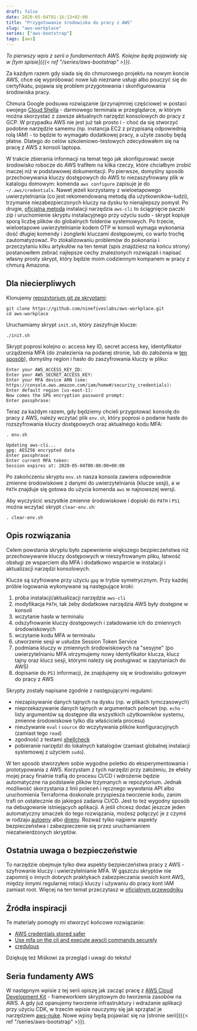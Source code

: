 ```yaml
---
draft: false
date: 2020-05-04T01:16:13+02:00
title: "Przygotowanie środowiska do pracy z AWS"
slug: "aws-workplace"
series: ["aws-bootstrap"]
tags: [aws]
---
```


_To pierwszy wpis z serii o fundamentach AWS. Kolejne będą pojawiały się w [tym spisie]({{< ref "/series/aws-bootstrap" >}})._

Za każdym razem gdy siada się do chmurowego projektu na nowym koncie AWS, chce się wypróbować nowe lub nieznane usługi albo pouczyć się do certyfikatu, pojawia się problem przygotowania i skonfigurowania środowiska pracy.

Chmura Google podsuwa rozwiązanie (przynajmniej częściowe) w postaci swojego [Cloud Shella](https://cloud.google.com/shell) - darmowego terminala w przeglądarce, w którym można skorzystać z zawsze aktualnych narzędzi konsolowych do pracy z GCP.
W przypadku AWS nie jest już tak prosto i - choć da się stworzyć podobne narzędzie samemu (np. instancja EC2 z przypisaną odpowiednią rolą IAM) - to będzie to wymagało dodatkowej pracy, a użyte zasoby będą płatne.
Dlatego do celów szkoleniowo-testowych zdecydowałem się na pracę z AWS z konsoli laptopa.

W trakcie zbierania informacji na temat tego jak skonfigurować swoje środowisko robocze do AWS trafiłem na kilka rzeczy, które chciałbym zrobić inaczej niż w podstawowej dokumentacji.
Po pierwsze, domyślny sposób przechowywania kluczy dostępowych do AWS to niezaszyfrowany plik w katalogu domowym: komenda `aws configure` zapisuje je do `~/.aws/credentials`.
Nawet jeżeli korzystamy z wieloetapowego uwierzytelniania (co jest rekomendowaną metodą dla użytkowników-ludzi), trzymanie niezabezpieczonych kluczy na dysku to nienajlepszy pomysł.
Po drugie, [oficjalna metoda](https://docs.aws.amazon.com/cli/latest/userguide/install-cliv2-linux.html#cliv2-linux-install) instalacji narzędzia `aws-cli` to ściągnięcie paczki zip i uruchomienie skryptu instalacyjnego przy użyciu sudo - skrypt kopiuje sporą liczbę plików do globalnych folderów systemowych.
Po trzecie, wieloetapowe uwierzytelnianie kodem OTP w konsoli wymaga wykonania dość długiej komendy i żonglerki kluczami dostępowymi, co warto trochę zautomatyzować.
Po zlokalizowaniu problemów do pokonania i przeczytaniu kilku artykułów na ten temat (spis znajdziesz na końcu strony) postanowiłem zebrać najlepsze cechy znalezionych rozwiązań i napisać własny prosty skrypt, który będzie moim codziennym kompanem w pracy z chmurą Amazona.

## Dla niecierpliwych

Klonujemy [repozytorium git ze skryptami](https://github.com/ninefiveslabs/aws-workplace):
```
git clone https://github.com/ninefiveslabs/aws-workplace.git
cd aws-workplace
```

Uruchamiamy skrypt `init.sh`, który zaszyfruje klucze:
```
./init.sh
```
Skrypt poprosi kolejno o: access key ID, secret access key, identyfikator urządzenia MFA (do znalezienia na podanej stronie, lub do założenia w [ten sposób](https://docs.aws.amazon.com/IAM/latest/UserGuide/id_credentials_mfa_enable_virtual.html)), domyślny region i hasło do zaszyfrowania kluczy w pliku:
```
Enter your AWS_ACCESS_KEY_ID:
Enter your AWS_SECRET_ACCESS_KEY:
Enter your MFA device ARN (see: https://console.aws.amazon.com/iam/home#/security_credentials):
Enter default region [us-east-1]:
Now comes the GPG encryption password prompt:
Enter passphrase:
```

Teraz za każdym razem, gdy będziemy chcieli przygotować konsolę do pracy z AWS, należy wczytać plik `env.sh`, który poprosi o podanie hasła do rozszyfrowania kluczy dostępowych oraz aktualnego kodu MFA:

```
. env.sh
```

```
Updating aws-cli...
gpg: AES256 encrypted data
Enter passphrase:
Enter current MFA token:
Session expires at: 2020-05-04T00:00:00+00:00
```

Po zakończeniu skryptu `env.sh` nasza konsola zawiera odpowiednie zmienne środowiskowe z danymi do uwierzytelniania (klucze sesji), a w `PATH` znajduje się gotowa do użycia komenda `aws` w najnowszej wersji.

Aby wyczyścić wszystkie zmienne środowiskowe i dopiski do `PATH` i `PS1` można wczytać skrypt `clear-env.sh`:
```
. clear-env.sh
```

## Opis rozwiązania

Celem powstania skryptu było zapewnienie większego bezpieczeństwa niż przechowywanie kluczy dostępowych w nieszyfrowanym pliku, łatwość obsługi ze wsparciem dla MFA i dodatkowo wsparcie w instalacji i aktualizacji narzędzi konsolowych.

Klucze są szyfrowane przy użyciu `gpg` w trybie symetrycznym.
Przy każdej próbie logowania wykonywane są następujące kroki:

1. próba instalacji/aktualizacji narzędzia `aws-cli`
1. modyfikacja `PATH`, tak żeby dodatkowe narzędzia AWS były dostępne w konsoli
1. wczytanie hasła w terminalu
1. odszyfrowanie kluczy dostępowych i załadowanie ich do zmiennych środowiskowych
1. wczytanie kodu MFA w terminalu
1. utworzenie sesji w usłudze Session Token Service
1. podmiana kluczy w zmiennych środowiskowych na "sesyjne" (po uwierzytelnianiu MFA otrzymujemy nowy identyfikator klucza, klucz tajny oraz klucz sesji, którymi należy się posługiwać w zapytaniach do AWS)
1. dopisanie do `PS1` informacji, że znajdujemy się w środowisku gotowym do pracy z AWS

Skrypty zostały napisane zgodnie z następującymi regułami:
- niezapisywanie danych tajnych na dysku (np. w plikach tymczasowych)
- nieprzekazywanie danych tajnych w argumentach poleceń (np. `echo` - listy argumentów są dostępne dla wszystkich użytkowników systemu, zmienne środowiskowe tylko dla właściciela procesu)
- nieużywanie `eval` i `source` do wczytywania plików konfiguracyjnych (zamiast tego `read`)
- zgodność z testami [shellcheck](https://github.com/koalaman/shellcheck)
- pobieranie narzędzi do lokalnych katalogów (zamiast globalnej instalacji systemowej z użyciem `sudo`).

W ten sposób stworzyłem sobie wygodne poletko do eksperymentowania i prototypowania z AWS.
Korzystam z tych narzędzi przy założeniu, że efekty mojej pracy finalnie trafią do procesu CI/CD i wdrożenie będzie automatyczne na podstawie plików trzymanych w repozytorium.
Jednak możliwość skorzystania z linii poleceń i ręcznego wywołania API albo uruchomienia Terraforma doskonale przyspiesza tworzenie kodu, zanim trafi on ostatecznie do jakiegoś zadania CI/CD.
Jest to też wygodny sposób na debugowanie istniejących aplikacji.
A jeśli chcesz dodać jeszcze jeden automatyczny smaczek do tego rozwiązania, możesz połączyć je z czymś w rodzaju [autoenv](https://github.com/inishchith/autoenv) albo [direnv](https://github.com/direnv/direnv).
Rozważ tylko najpierw aspekty bezpieczeństwa i zabezpieczenie się przez uruchamianiem niezatwierdzonych skryptów.

## Ostatnia uwaga o bezpieczeństwie

To narzędzie obejmuje tylko dwa aspekty bezpieczeństwa pracy z AWS - szyfrowanie kluczy i uwierzytelnianie MFA.
W gąszczu skryptów nie zapomnij o innych dobrych praktykach zabezpieczania swoich kont AWS, między innymi regularnej rotacji kluczy i używaniu do pracy kont IAM zamiast root.
Więcej na ten temat przeczytasz w [oficjalnym przewodniku](https://docs.aws.amazon.com/IAM/latest/UserGuide/best-practices.html)

## Źródła inspiracji

Te materiały pomogły mi stworzyć końcowe rozwiązanie:
- [AWS credentials stored safer](https://hackernoon.com/aws-credentials-stored-safer-m5673wd3)
- [Use mfa on the cli and execute awscli commands securely](https://dev.to/michrodz/use-mfa-on-the-cli-and-execute-awscli-commands-securely-3i8c)
- [credulous](https://github.com/realestate-com-au/credulous)

Dziękuję też Miśkowi za przegląd i uwagi do tekstu!

## Seria fundamenty AWS

W następnym wpisie z tej serii opiszę jak zacząć pracę z [AWS Cloud Development Kit](https://aws.amazon.com/cdk/) - frameworkiem skryptowym do tworzenia zasobów na AWS. A gdy już opanujemy tworzenie infrastruktury i wdrażanie aplikacji przy użyciu CDK, w trzecim wpisie nauczymy się jak sprzątać je narzędziem [aws-nuke](https://github.com/rebuy-de/aws-nuke). Nowe wpisy będą pojawiać się na [stronie serii]({{< ref "/series/aws-bootstrap" >}}).